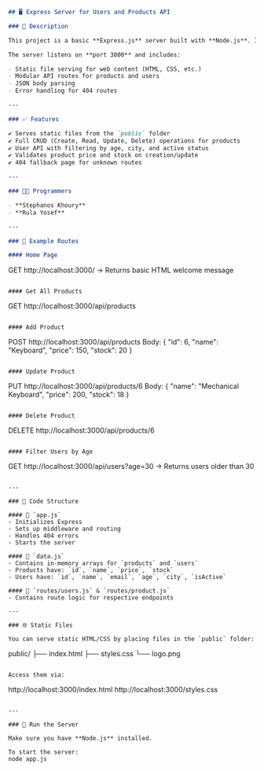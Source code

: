 ```markdown
## 🖥️ Express Server for Users and Products API

### 📄 Description

This project is a basic **Express.js** server built with **Node.js**. It serves static files from the `public` folder and provides a RESTful API for managing **products** and **users**.

The server listens on **port 3000** and includes:

- Static file serving for web content (HTML, CSS, etc.)
- Modular API routes for products and users
- JSON body parsing
- Error handling for 404 routes

---

### ✅ Features

✔️ Serves static files from the `public` folder  
✔️ Full CRUD (Create, Read, Update, Delete) operations for products  
✔️ User API with filtering by age, city, and active status  
✔️ Validates product price and stock on creation/update  
✔️ 404 fallback page for unknown routes

---

### 👩‍💻 Programmers

- **Stephanos Khoury**  
- **Rula Yosef**

---

### 🧪 Example Routes

#### Home Page
```
GET http://localhost:3000/
→ Returns basic HTML welcome message
```

#### Get All Products
```
GET http://localhost:3000/api/products
```

#### Add Product
```
POST http://localhost:3000/api/products
Body:
{
  "id": 6,
  "name": "Keyboard",
  "price": 150,
  "stock": 20
}
```

#### Update Product
```
PUT http://localhost:3000/api/products/6
Body:
{
  "name": "Mechanical Keyboard",
  "price": 200,
  "stock": 18
}
```

#### Delete Product
```
DELETE http://localhost:3000/api/products/6
```

#### Filter Users by Age
```
GET http://localhost:3000/api/users?age=30
→ Returns users older than 30
```

---

### 🧾 Code Structure

#### 🔹 `app.js`
- Initializes Express
- Sets up middleware and routing
- Handles 404 errors
- Starts the server

#### 🔹 `data.js`
- Contains in-memory arrays for `products` and `users`
- Products have: `id`, `name`, `price`, `stock`
- Users have: `id`, `name`, `email`, `age`, `city`, `isActive`

#### 🔹 `routes/users.js` & `routes/product.js`
- Contains route logic for respective endpoints

---

### 🌐 Static Files

You can serve static HTML/CSS by placing files in the `public` folder:
```
public/
  ├── index.html
  ├── styles.css
  └── logo.png
```

Access them via:
```
http://localhost:3000/index.html
http://localhost:3000/styles.css
```

---

### 🚀 Run the Server

Make sure you have **Node.js** installed.

To start the server:
node app.js
```
```

